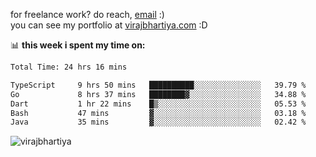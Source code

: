 for freelance work? do reach, [email](mailto:vlbhartiya@gmail.com) :)<br/>
you can see my portfolio at [virajbhartiya.com](https://virajbhartiya.com) :D

📊 **this week i spent my time on:**

<!--START_SECTION:waka-->

```txt
Total Time: 24 hrs 16 mins

TypeScript     9 hrs 50 mins   ██████████░░░░░░░░░░░░░░░   39.79 %
Go             8 hrs 37 mins   ████████▓░░░░░░░░░░░░░░░░   34.88 %
Dart           1 hr 22 mins    █▒░░░░░░░░░░░░░░░░░░░░░░░   05.53 %
Bash           47 mins         ▓░░░░░░░░░░░░░░░░░░░░░░░░   03.18 %
Java           35 mins         ▓░░░░░░░░░░░░░░░░░░░░░░░░   02.42 %
```

<!--END_SECTION:waka-->

<p align="left"> <img src="https://komarev.com/ghpvc/?username=virajbhartiya&color=blue" alt="virajbhartiya" /> </p>
